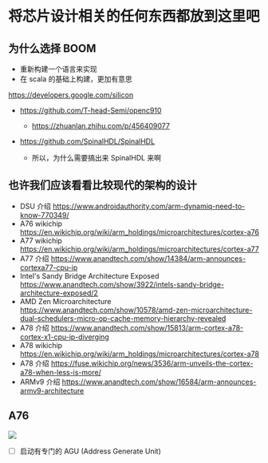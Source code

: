 # 将芯片设计相关的任何东西都放到这里吧

## 为什么选择 BOOM
- 重新构建一个语言来实现
- 在 scala 的基础上构建，更加有意思

https://developers.google.com/silicon

- https://github.com/T-head-Semi/openc910
  - https://zhuanlan.zhihu.com/p/456409077

- https://github.com/SpinalHDL/SpinalHDL
  - 所以，为什么需要搞出来 SpinalHDL 来啊


## 也许我们应该看看比较现代的架构的设计

- DSU 介绍 https://www.androidauthority.com/arm-dynamiq-need-to-know-770349/
- A76 wikichip https://en.wikichip.org/wiki/arm_holdings/microarchitectures/cortex-a76
- A77 wikichip https://en.wikichip.org/wiki/arm_holdings/microarchitectures/cortex-a77
- A77 介绍 https://www.anandtech.com/show/14384/arm-announces-cortexa77-cpu-ip
- Intel's Sandy Bridge Architecture Exposed https://www.anandtech.com/show/3922/intels-sandy-bridge-architecture-exposed/2
- AMD Zen Microarchitecture https://www.anandtech.com/show/10578/amd-zen-microarchitecture-dual-schedulers-micro-op-cache-memory-hierarchy-revealed
- A78 介绍 https://www.anandtech.com/show/15813/arm-cortex-a78-cortex-x1-cpu-ip-diverging
- A78 wikichip https://en.wikichip.org/wiki/arm_holdings/microarchitectures/cortex-a78
- A78 介绍 https://fuse.wikichip.org/news/3536/arm-unveils-the-cortex-a78-when-less-is-more/
- ARMv9 介绍 https://www.anandtech.com/show/16584/arm-announces-armv9-architecture

## A76
![](https://en.wikichip.org/wiki/File:cortex-a76_block_diagram.svg)

- [ ] 启动有专门的 AGU (Address Generate Unit)
